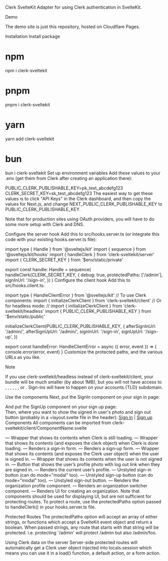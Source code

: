 Clerk SvelteKit
Adapter for using Clerk authentication in SvelteKit.

Demo

The demo site is just this repository, hosted on Cloudflare Pages.

Installation
Install package
# npm
npm i clerk-sveltekit

# pnpm
pnpm i clerk-sveltekit

# yarn
yarn add clerk-sveltekit

# bun
bun i clerk-sveltekit
Set up environment variables
Add these values to your .env (get them from Clerk after creating an application there):

PUBLIC_CLERK_PUBLISHABLE_KEY=pk_test_abcdefg123
CLERK_SECRET_KEY=sk_test_abcdefg123
The easiest way to get these values is to click "API Keys" in the Clerk dashboard, and then copy the values for Next.js, and change NEXT_PUBLIC_CLERK_PUBLISHABLE_KEY to PUBLIC_CLERK_PUBLISHABLE_KEY.

Note that for production sites using OAuth providers, you will have to do some more setup with Clerk and DNS.

Configure the server hook
Add this to src/hooks.server.ts (or integrate this code with your existing hooks.server.ts file):

import type { Handle } from '@sveltejs/kit'
import { sequence } from '@sveltejs/kit/hooks'
import { handleClerk } from 'clerk-sveltekit/server'
import { CLERK_SECRET_KEY } from '$env/static/private'

export const handle: Handle = sequence(
	handleClerk(CLERK_SECRET_KEY, {
		debug: true,
		protectedPaths: ['/admin'],
		signInUrl: '/sign-in',
	})
)
Configure the client hook
Add this to src/hooks.client.ts:

import type { HandleClientError } from '@sveltejs/kit'
// To use Clerk components:
import { initializeClerkClient } from 'clerk-sveltekit/client'
// Or for headless mode:
// import { initializeClerkClient } from 'clerk-sveltekit/headless'
import { PUBLIC_CLERK_PUBLISHABLE_KEY } from '$env/static/public'

initializeClerkClient(PUBLIC_CLERK_PUBLISHABLE_KEY, {
	afterSignInUrl: '/admin/',
	afterSignUpUrl: '/admin/',
	signInUrl: '/sign-in',
	signUpUrl: '/sign-up',
})

export const handleError: HandleClientError = async ({ error, event }) => {
	console.error(error, event)
}
Customize the protected paths, and the various URLs as you like.

Note

If you use clerk-sveltekit/headless instead of clerk-sveltekit/client, your bundle will be much smaller (by about 1MB), but you will not have access to <SignIn />, <SignUp />, <UserProfile />, <UserButton />, <OrganizationProfile />, <OrganizationSwitcher />, or <CreateOrganization />. Sign-ins will have to happen on your accounts.{TLD} subdomain.

Use the components
Next, put the SignIn component on your sign in page:

<script lang="ts">
	import SignIn from 'clerk-sveltekit/client/SignIn.svelte'
</script>

<div>
	<SignIn redirectUrl="/admin" />
</div>
And put the SignUp component on your sign up page:

<script lang="ts">
	import SignUp from 'clerk-sveltekit/client/SignUp.svelte'
</script>

<div>
	<SignUp redirectUrl="/admin" />
</div>
Then, where you want to show the signed in user's photo and sign out button (probably in a +layout.svelte file in the header):

<script lang="ts">
	import UserButton from 'clerk-sveltekit/client/UserButton.svelte'
	import SignedIn from 'clerk-sveltekit/client/SignedIn.svelte'
	import SignedOut from 'clerk-sveltekit/client/SignedOut.svelte'
</script>

<SignedIn>
	<UserButton afterSignOutUrl="/" />
</SignedIn>
<SignedOut>
	<a href="/sign-in">Sign in</a> <span>|</span> <a href="/sign-up">Sign up</a>
	<!-- You could also use <SignInButton mode="modal" /> and <SignUpButton mode="modal" /> here -->
</SignedOut>
Components
All components can be imported from clerk-sveltekit/client/ComponentName.svelte

<ClerkLoading /> — Wrapper that shows its contents when Clerk is still loading.
<ClerkLoaded let:clerk /> — Wrapper that shows its contents (and exposes the clerk object) when Clerk is done loading.
<SignIn /> — Renders a sign-in form.
<SignUp /> — Renders a sign-up form.
<SignedIn let:user /> — Wrapper that shows its contents (and exposes the Clerk user object) when the user is signed in.
<SignedOut /> — Wrapper that shows its contents when the user is not signed in.
<UserButton /> — Button that shows the user’s profile photo with log out link when they are signed in.
<UserProfile /> — Renders the current user’s profile.
<SignInButton /> — Unstyled sign-in button (can do mode="modal" too).
<SignUpButton /> — Unstyled sign-up button (can do mode="modal" too).
<SignOutButton /> — Unstyled sign-out button.
<OrganizationProfile /> — Renders the organization profile component.
<OrganizationSwitcher /> — Renders an organization switcher component.
<CreateOrganization /> — Renders UI for creating an organization.
Note that components should be used for displaying UI, but are not sufficient for protecting routes. To protect a route, use the protectedPaths option passed to handleClerk() in your hooks.server.ts file.

Protected Routes
The protectedPaths option will accept an array of either strings, or functions which accept a SvelteKit event object and return a boolean. When passed strings, any route that starts with that string will be protected. i.e. protecting '/admin' will protect /admin but also /admin/foo.

Using Clerk data on the server
Server-side protected routes will automatically get a Clerk user object injected into locals.session which means you can use it in a load() function, a default action, or a form action.
